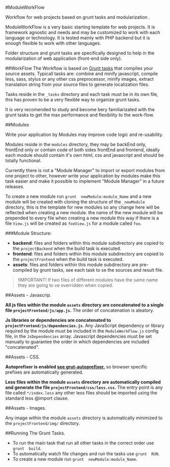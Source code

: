 #ModuleWorkFlow 

Workflow for web projects based on grunt tasks and modularization .

ModuleWorkFlow is a very basic starting template for web projects.
It is framework agnostic and needs and may be customized to work with each language or technology.
It is tested mainly with PHP backend but it is enough flexible to work with other languages.

Folder structure and grunt tasks are specifically designed to help
in the modularization of web application (front-end side only).




##WorkFlow
The Workflow is based on [Grunt tasks](http://gruntjs.com/) that compiles your source assets.
Typicall tasks are: combine and minify javascript, compile less, sass, stylus or any other css preprocessor,
minify images, extract translation string from your source files to generate localization files.

Tasks reside in the `_tasks` directory and each task must be in its own file, this has proven to be a 
very flexible way to organize grunt tasks.

It is very recomended to study and become bery familiarizated with the grunt tasks
to get the max performance and flexibility to the work-flow.





##Modules

Write your application by Modules may improve code logic and re-usability. 

Modules reside in the `modules` directory, they may be backEnd only, frontEnd only or contain code 
of both sides frontEnd and frontend, ideally each module should contain it's own html, css and javascript 
and should be totally functional.


Currently there is not a "Module Manager" to import or export modules from one project to other, 
however write your application by modules make this task easier and make it possible to implement 
"Module Manager" in a future releases. 


To create a new module run `grunt  newModule:module_Name` and a new module will be created
with cloning the structure of the `_newModule` directory, this is the template for new modules
so any change here will be reflected when creating a new module. the name of the new module will
be prepended to every file when creating a new module this way if there is a file `View.js` will
be created as `fooView.js` for a module called `foo`.



###Module Structure:

* **backend**: files and folders within this module subdirectory are copied to the `projectBackend` when the build task is executed.
* **frontend**: files and folders within this module subdirectory are copied to the `projectFrontend` when the build task is executed.
* **assets**: files and folders within this module subdirectory are pre-compiled by grunt tasks, see each task to se the sources and result file.

> !IMPORTANT! If two files of different modules have the same name they are going to ve overridden when copied.



##Assets - Javascrip.

**All js files within the module `assets` directory are concatenated to a single file
`projectFrontend/js/app.js`.** The order of concatenation is aleatory.


**Js libraries or dependencies are concatenated to `projectFrontend/js/dependencies.js`**.
Any JavaScript dependency or library required by the module must be included in the
`ModuleWorkFlow.js` config file, in the `JsDependencies` array.
Javascript dependencies must be set manually to guarantee the order in which dependencies are included "concatenated".


##Assets - CSS.

**Autoprefixer is enabled [see grut-autoprefixer.](https://github.com/nDmitry/grunt-autoprefixer)** 
so browser specific prefixes are automatically generated.

**Less files within the module `assets` directory are automatically compiled and
generate the file `projectFrontend/css/less.css`.**  The entry point is any file called `*/index.less`
any other less files should be imported using the standard less @import clause.


##Assets - Images.

Any image within the module `assets` directory is automatically minimized to the `projectFrontend/img/` directory.




##Running The Grunt Tasks.

* To run the main task that run all other tasks in the correct order use `grunt  build`.
* To automatically watch file changes and run the tasks use `grunt  RUN`.
* To create a new module run `grunt  newModule:module_Name`.